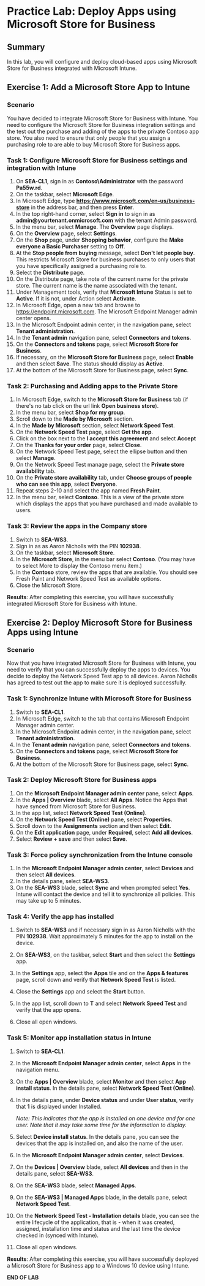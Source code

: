 # Practice Lab: Deploy Apps using Microsoft Store for Business

## Summary

In this lab, you will configure and deploy cloud-based apps using Microsoft Store for Business integrated with Microsoft Intune.

## Exercise 1: Add a Microsoft Store App to Intune

### Scenario

You have decided to integrate Microsoft Store for Business with Intune. You need to configure the Microsoft Store for Business integration settings and the test out the purchase and adding of the apps to the private Contoso app store. You also need to ensure that only people that you assign a purchasing role to are able to buy Microsoft Store for Business apps.

### Task 1: Configure Microsoft Store for Business settings and integration with Intune

1. On **SEA-CL1**, sign in as **Contoso\\Administrator** with the password **Pa55w.rd**.
2. On the taskbar, select **Microsoft Edge**.
3. In Microsoft Edge, type **https://www.microsoft.com/en-us/business-store** in the address bar, and then press **Enter**. 
4. In the top right-hand corner, select **Sign in** to sign in as **admin\@yourtenant.onmicrosoft.com** with the tenant Admin password. 
5. In the menu bar, select **Manage**. The **Overview** page displays.
6. On the **Overview** page, select **Settings**.
7. On the **Shop** page, under **Shopping behavior**, configure the **Make everyone a Basic Purchaser** setting to **Off**. 
8. At the **Stop people from buying** message, select **Don't let people buy**. This restricts Microsoft Store for business purchases to only users that you have specifically assigned a purchasing role to.
9. Select the **Distribute** page.
10. On the Distribute page, take note of the current name for the private store. The current name is the name associated with the tenant.
11. Under Management tools, verify that **Microsoft Intune** Status is set to **Active**. If it is not, under Action select **Activate**.
12. In Microsoft Edge, open a new tab and browse to https://endpoint.microsoft.com. The Microsoft Endpoint Manager admin center opens.
13. In the Microsoft Endpoint admin center, in the navigation pane, select **Tenant administration**.
14. In the **Tenant admin** navigation pane, select **Connectors and tokens**.
15. On the **Connectors and tokens** page, select **Microsoft Store for Business**. 
16. If necessary, on the **Microsoft Store for Business** page, select **Enable** and then select **Save**. The status should display as **Active**.
17. At the bottom of the Microsoft Store for Business page, select **Sync**.

### Task 2: Purchasing and Adding apps to the Private Store 

1.  In Microsoft Edge, switch to the **Microsoft Store for Business** tab (if there's no tab click on the url link **Open business store**).
2.  In the menu bar, select **Shop for my group**.
3.  Scroll down to the **Made by Microsoft** section.
4.  In the **Made by Microsoft** section, select **Network Speed Test**.
5.  On the **Network Speed Test** page, select **Get the app**.
6.  Click on the box next to the **I accept this agreement** and select **Accept**
7.  On the **Thanks for your order** page, select **Close**.
8.  On the Network Speed Test page, select the ellipse button and then select **Manage**.
9.  On the Network Speed Test manage page, select the **Private store availability** tab.
10.  On the **Private store availability** tab, under **Choose groups of people who can see this app**, select **Everyone**.
11.  Repeat steps 2-10 and select the app named **Fresh Paint**.
12.  In the menu bar, select **Contoso**. This is a view of the private store which displays the apps that you have purchased and made available to users.

### Task 3: Review the apps in the Company store

1.  Switch to **SEA-WS3**.
2.  Sign in as as Aaron Nicholls with the PIN **102938**. 
3.  On the taskbar, select **Microsoft Store**.
4.  In the **Microsoft Store**, in the menu bar select **Contoso**. (You may have to select More to display the Contoso menu item.)
5.  In the **Contoso** store, review the apps that are available. You should see Fresh Paint and Network Speed Test as available options.
6.  Close the Microsoft Store.

**Results**: After completing this exercise, you will have successfully integrated Microsoft Store for Business with Intune.

## Exercise 2: Deploy Microsoft Store for Business Apps using Intune

### Scenario

Now that you have integrated Microsoft Store for Business with Intune, you need to verify that you can successfully deploy the apps to devices. You decide to deploy the Network Speed Test app to all devices. Aaron Nicholls has agreed to test out the app to make sure it is deployed successfully.

### Task 1: Synchronize Intune with Microsoft Store for Business

1.  Switch to **SEA-CL1**.
2.  In Microsoft Edge, switch to the tab that contains Microsoft Endpoint Manager admin center.
3.  In the Microsoft Endpoint admin center, in the navigation pane, select **Tenant administration**.
4.  In the **Tenant admin** navigation pane, select **Connectors and tokens**.
5.  On the **Connectors and tokens** page, select **Microsoft Store for Business**. 
6.  At the bottom of the Microsoft Store for Business page, select **Sync**.

### Task 2: Deploy Microsoft Store for Business apps

1.  On the **Microsoft Endpoint Manager admin center** pane, select **Apps**.
2.  In the **Apps | Overview** blade, select **All Apps**. Notice the Apps that have synced from Microsoft Store for Business.
3.  In the app list, select **Network Speed Test (Online)**.
4.  On the **Network Speed Test (Online)** pane, select **Properties**.
5.  Scroll down to the **Assignments** section and then select **Edit**.
6.  On the **Edit application** page, under **Required**, select **Add all devices**.
7.  Select **Review + save** and then select **Save**.

### Task 3: Force policy synchronization from the Intune console

1.  In the **Microsoft Endpoint Manager admin center**, select **Devices** and then select **All devices**.
2.  In the details pane, select **SEA-WS3**. 
3.  On the **SEA-WS3** blade, select **Sync** and when prompted select **Yes**. Intune will contact the device and tell it to synchronize all policies. This may take up to 5 minutes.

### Task 4: Verify the app has installed

1.  Switch to **SEA-WS3** and if necessary sign in as Aaron Nicholls with the PIN **102938**. Wait approximately 5 minutes for the app to install on the device.

2.  On **SEA-WS3**, on the taskbar, select **Start** and then select the **Settings** app.

3.  In the **Settings** app, select the **Apps** tile and on the **Apps & features** page, scroll down and verify that **Network Speed Test** is listed.

4.  Close the **Settings** app and select the **Start** button.

5.  In the app list, scroll down to **T** and select **Network Speed Test** and verify that the app opens.

6.  Close all open windows.

### Task 5: Monitor app installation status in Intune

1. Switch to **SEA-CL1**.

2. In the **Microsoft Endpoint Manager admin center**, select **Apps** in the navigation menu.

3. On the **Apps | Overview** blade, select **Monitor** and then select **App install status**. In the details pane, select **Network Speed Test (Online)**.

4. In the details pane, under **Device status** and under **User status**, verify that **1** is displayed under Installed. 

   _Note: This indicates that the app is installed on one device and for one user. Note that it may take some time for the information to display._

5. Select **Device install status**. In the details pane, you can see the devices that the app is installed on, and also the name of the user. 

6. In the **Microsoft Endpoint Manager admin center**, select **Devices**.

7. On the **Devices | Overview** blade, select **All devices** and then in the details pane, select **SEA-WS3**.

8. On the **SEA-WS3** blade, select **Managed Apps**.

9. On the **SEA-WS3 | Managed Apps** blade, in the details pane, select **Network Speed Test**.

10. On the **Network Speed Test - Installation details** blade, you can see the entire lifecycle of the application, that is - when it was created, assigned, installation time and status and the last time the device checked in (synced with Intune).

11. Close all open windows.

**Results**: After completing this exercise, you will have successfully deployed a Microsoft Store for Business app to a Windows 10 device using Intune.

**END OF LAB**
